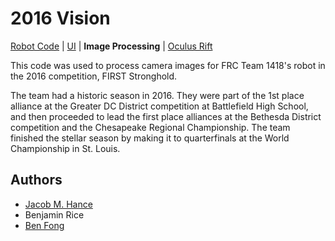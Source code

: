 # 2016 Vision
[Robot Code](https://github.com/frc1418/2016-robot) | [UI](https://github.com/frc1418/2016-UI) | **Image Processing** | [Oculus Rift](https://github.com/frc1418/2016-oculus)

This code was used to process camera images for FRC Team 1418's robot in the 2016 competition, FIRST Stronghold.

The team had a historic season in 2016. They were part of the 1st place alliance at the Greater DC District competition at Battlefield High School, and then proceeded to lead the first place alliances at the Bethesda District competition and the Chesapeake Regional Championship. The team finished the stellar season by making it to quarterfinals at the World Championship in St. Louis.

## Authors
* [Jacob M. Hance](https://github.com/jiggam)
* Benjamin Rice
* [Ben Fong](https://github.com/Ben1418)